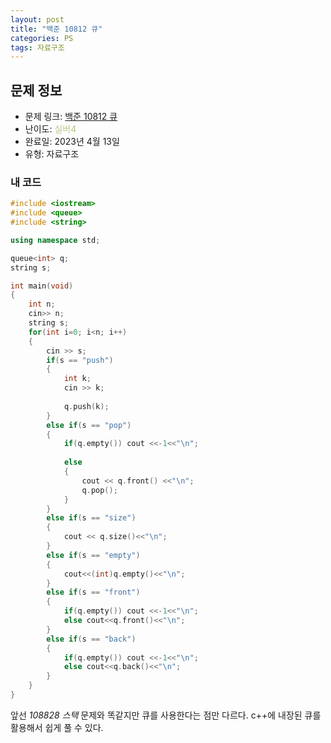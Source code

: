 ```yaml
---
layout: post
title: "백준 10812 큐"
categories: PS
tags: 자료구조
---
```


## 문제 정보
- 문제 링크: [백준 10812 큐](https://www.acmicpc.net/problem/10845)
- 난이도: <span style="color:#B5C78A">실버4</span>
- 완료일: 2023년 4월 13일
- 유형: 자료구조

### 내 코드

```C++
#include <iostream>
#include <queue>
#include <string>

using namespace std;

queue<int> q;
string s;

int main(void)
{
	int n;
	cin>> n;
	string s;
	for(int i=0; i<n; i++)
	{
		cin >> s;
		if(s == "push")
		{
			int k;
			cin >> k;
			
			q.push(k);
		}
		else if(s == "pop")
		{
			if(q.empty()) cout <<-1<<"\n";
			
			else 
			{
				cout << q.front() <<"\n";
				q.pop();
			}
		}
		else if(s == "size")
		{
			cout << q.size()<<"\n";
		}
		else if(s == "empty")
		{
			cout<<(int)q.empty()<<"\n";
		}
		else if(s == "front")
		{
			if(q.empty()) cout <<-1<<"\n";
			else cout<<q.front()<<"\n";
		}		
		else if(s == "back")
		{
			if(q.empty()) cout <<-1<<"\n";
			else cout<<q.back()<<"\n";
		}	
	}
}
```

앞선 _108828 스택_ 문제와 똑같지만 큐를 사용한다는 점만 다르다. c++에 내장된 큐를 활용해서 쉽게 풀 수 있다.
